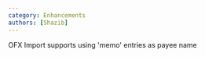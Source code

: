 ```yaml
---
category: Enhancements
authors: [Shazib]
---
```


OFX Import supports using 'memo' entries as payee name
